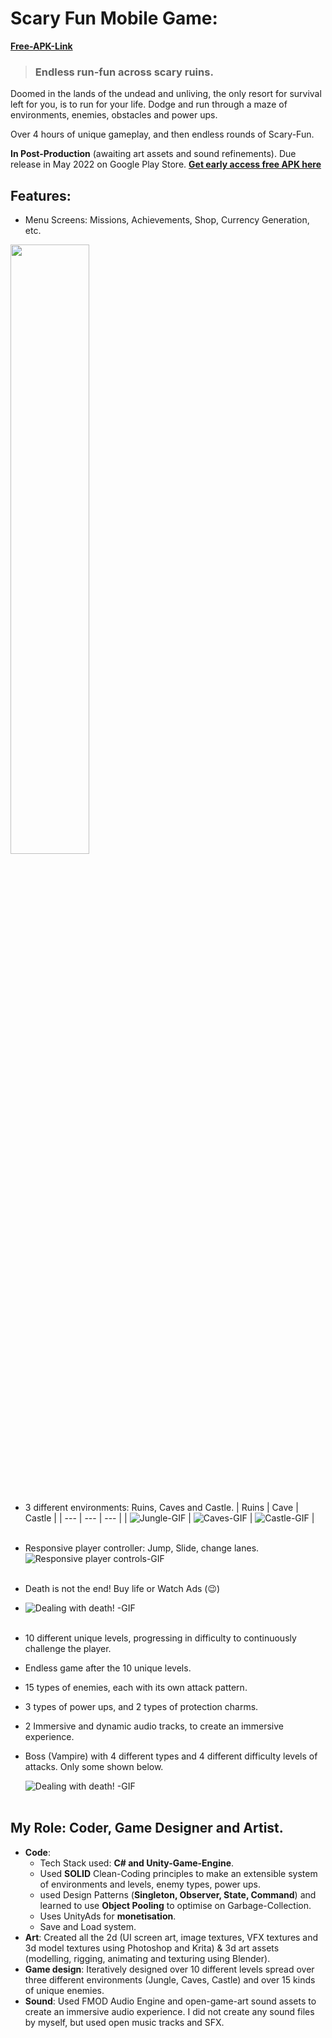 # Scary Fun Mobile Game:
[**Free-APK-Link**](https://drive.google.com/drive/folders/19dcm7fQiZ7HoYakNArlFlP06ZTadzKMG?usp=sharing)
>### Endless run-fun across scary ruins.

Doomed in the lands of the undead and unliving, the only resort for survival left for you, is to run for your life. Dodge and run through a maze of environments, enemies, obstacles and power ups.

Over 4 hours of unique gameplay, and then endless rounds of Scary-Fun.

**In Post-Production** (awaiting art assets and sound refinements). Due release in May 2022 on Google Play Store. [**Get early access free APK here**](https://drive.google.com/drive/folders/19dcm7fQiZ7HoYakNArlFlP06ZTadzKMG?usp=sharing)

## Features:

* Menu Screens: Missions, Achievements, Shop, Currency Generation, etc.</br>
<img src="https://drive.google.com/uc?export=view&id=1V601ksf_3ZbEofTo74OpqRjewHuViBMf" width="50%" height="50%">

</br></br>

* 3 different environments: Ruins, Caves and Castle.
  | Ruins | Cave | Castle |
  | --- | --- | --- |
  | ![Jungle-GIF](https://drive.google.com/uc?export=view&id=1AwZQaSBzDZy7xv0hAD1ESRU0XxkFGTKA) | ![Caves-GIF](https://drive.google.com/uc?export=view&id=1fua8ZduJ2A8LHuV8n4XnaKDqg1xXwgv3) | ![Castle-GIF](https://drive.google.com/uc?export=view&id=1JC4lA5YaDYaHtds5xP10zZp_Esydbyvm) |
</br></br>

* Responsive player controller: Jump, Slide, change lanes.
  ![Responsive player controls-GIF](https://drive.google.com/uc?export=view&id=1KvtRuS5vYFJlFo-_z26OF8SOov01sbJO)
  </br></br>

* Death is not the end! Buy life or Watch Ads (😉)
* 
  ![Dealing with death! -GIF](https://drive.google.com/uc?export=view&id=1URvfl4JH78uGm_0zlVUdhV_oUkpxKayj)
  </br></br>
  
* 10 different unique levels, progressing in difficulty to continuously challenge the player.
* Endless game after the 10 unique levels.
* 15 types of enemies, each with its own attack pattern.
* 3 types of power ups, and 2 types of protection charms.
* 2 Immersive and dynamic audio tracks, to create an immersive experience.
* Boss (Vampire) with 4 different types and 4 different difficulty levels of attacks. Only some shown below.

  ![Dealing with death! -GIF](https://drive.google.com/uc?export=view&id=143lk0kNrrgCeB1WwZRbge2ZjFUzjSQQF)
  </br></br>

## My Role: Coder, Game Designer and Artist.
- **Code**: 
  - Tech Stack used: **C# and Unity-Game-Engine**.
  - Used **SOLID** Clean-Coding principles to make an extensible system of environments and levels, enemy types, power ups. 
  - used Design Patterns (**Singleton, Observer, State, Command**) and learned to use **Object Pooling** to optimise on Garbage-Collection.
  - Uses UnityAds for **monetisation**.
  - Save and Load system.
- **Art**: Created all the 2d (UI screen art, image textures, VFX textures and 3d model textures using Photoshop and Krita) & 3d art assets (modelling, rigging, animating and texturing using Blender).
- **Game design**: Iteratively designed over 10 different levels spread over three different environments (Jungle, Caves, Castle) and over 15 kinds of unique enemies.
- **Sound**: Used FMOD Audio Engine and open-game-art sound assets to create an immersive audio experience. I did not create any sound files by myself, but used open music tracks and SFX.


